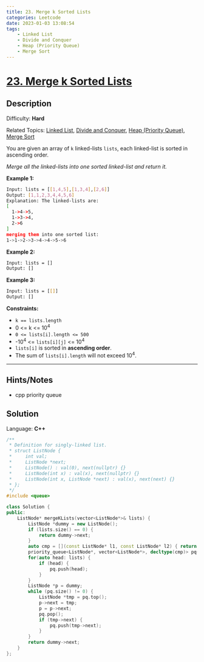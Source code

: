 ```yaml
---
title: 23. Merge k Sorted Lists
categories: Leetcode
date: 2023-01-03 13:08:54
tags:
    - Linked List
    - Divide and Conquer
    - Heap (Priority Queue)
    - Merge Sort
---
```


# [23\. Merge k Sorted Lists](https://leetcode.com/problems/merge-k-sorted-lists/)

## Description

Difficulty: **Hard**

Related Topics: [Linked List](https://leetcode.com/tag/linked-list/), [Divide and Conquer](https://leetcode.com/tag/divide-and-conquer/), [Heap (Priority Queue)](https://leetcode.com/tag/heap-priority-queue/), [Merge Sort](https://leetcode.com/tag/merge-sort/)

You are given an array of `k` linked-lists `lists`, each linked-list is sorted in ascending order.

_Merge all the linked-lists into one sorted linked-list and return it._

**Example 1:**

```bash
Input: lists = [[1,4,5],[1,3,4],[2,6]]
Output: [1,1,2,3,4,4,5,6]
Explanation: The linked-lists are:
[
  1->4->5,
  1->3->4,
  2->6
]
merging them into one sorted list:
1->1->2->3->4->4->5->6
```

**Example 2:**

```bash
Input: lists = []
Output: []
```

**Example 3:**

```bash
Input: lists = [[]]
Output: []
```

**Constraints:**

* `k == lists.length`
* 0 <= k <= 10<sup>4</sup>
* `0 <= lists[i].length <= 500`
* -10<sup>4</sup> <= `lists[i][j]` <= 10<sup>4</sup>
* `lists[i]` is sorted in **ascending order**.
* The sum of `lists[i].length` will not exceed 10<sup>4</sup>.

---

## Hints/Notes

* cpp priority queue

## Solution

Language: **C++**

```C++
/**
 * Definition for singly-linked list.
 * struct ListNode {
 *     int val;
 *     ListNode *next;
 *     ListNode() : val(0), next(nullptr) {}
 *     ListNode(int x) : val(x), next(nullptr) {}
 *     ListNode(int x, ListNode *next) : val(x), next(next) {}
 * };
 */
#include <queue>

class Solution {
public:
    ListNode* mergeKLists(vector<ListNode*>& lists) {
        ListNode *dummy = new ListNode();
        if (lists.size() == 0) {
            return dummy->next;
        }
        auto cmp = [](const ListNode* l1, const ListNode* l2) { return l1->val > l2->val; };
        priority_queue<ListNode*, vector<ListNode*>, decltype(cmp)> pq(cmp);
        for(auto head: lists) {
            if (head) {
                pq.push(head);
            }
        }
        ListNode *p = dummy;
        while (pq.size() != 0) {
            ListNode *tmp = pq.top();
            p->next = tmp;
            p = p->next;
            pq.pop();
            if (tmp->next) {
                pq.push(tmp->next);
            }
        }
        return dummy->next;
    }
};
```
